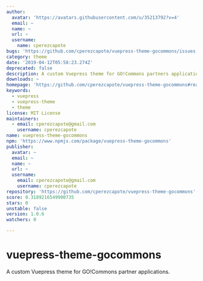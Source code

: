 ```yaml
---
author:
  avatar: 'https://avatars.githubusercontent.com/u/35213792?v=4'
  email: ~
  name: ~
  url: ~
  username:
    name: cperezcapote
bugs: 'https://github.com/cperezcapote/vuepress-theme-gocommons/issues'
category: theme
date: '2019-04-12T05:58:23.274Z'
deprecated: false
description: A custom Vuepress theme for GO!Commons partners applications.
downloads: ~
homepage: 'https://github.com/cperezcapote/vuepress-theme-gocommons#readme'
keywords:
  - vuepress
  - vuepress-theme
  - theme
license: MIT License
maintainers:
  - email: cperezcapote@gmail.com
    username: cperezcapote
name: vuepress-theme-gocommons
npm: 'https://www.npmjs.com/package/vuepress-theme-gocommons'
publisher:
  avatar: ~
  email: ~
  name: ~
  url: ~
  username:
    email: cperezcapote@gmail.com
    username: cperezcapote
repository: 'https://github.com/cperezcapote/vuepress-theme-gocommons'
score: 0.3189216549900735
stars: 0
unstable: false
version: 1.0.6
watchers: 0

---
```


# vuepress-theme-gocommons

A custom Vuepress theme for GO!Commons partner applications.
